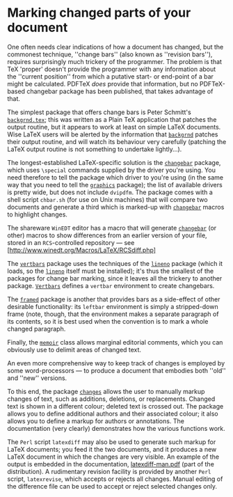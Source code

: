 # Marking changed parts of your document

One often needs clear indications of how a document has changed, but
the commonest technique, ''change bars'' (also known as ''revision
bars''), requires surprisingly much
trickery of the programmer.  The problem is that TeX 'proper'
doesn't provide the programmer with any information about the
''current position'' from which a putative start- or end-point of a
bar might be calculated.   PDFTeX _does_ provide that
information, but no PDFTeX-based changebar package has been
published, that takes advantage of that.

The simplest package that offers change bars is Peter Schmitt's
[`backgrnd.tex`](http://ctan.org/pkg/backgrnd.tex); this was written as a Plain TeX application
that patches the output routine, but it appears to work at least on
simple LaTeX documents.  Wise LaTeX users will be alerted by the
information that [`backgrnd`](http://ctan.org/pkg/backgrnd) patches their output routine, and
will watch its behaviour very carefully (patching the LaTeX output
routine is not something to undertake lightly&hellip;).

The longest-established LaTeX-specific solution is the
[`changebar`](http://ctan.org/pkg/changebar) package,
which uses `\special` commands supplied by the driver you're using.
You need therefore to tell the package which driver to you're using
(in the same way that you need to tell the [`graphics`](http://ctan.org/pkg/graphics)
package); the list of available drivers is pretty
wide, but does not include `dvipdfm`.  The package comes with
a shell script `chbar.sh` (for use on Unix machines) that
will compare two documents and generate a third which is marked-up
with [`changebar`](http://ctan.org/pkg/changebar) macros to highlight changes.

The shareware `WinEDT` editor has a macro that will generate
[`changebar`](http://ctan.org/pkg/changebar) (or other) macros to show differences from an
earlier version of your file, stored in an `RCS`-controlled
repository&nbsp;&mdash; see
[http://www.winedt.org/Macros/LaTeX/RCSdiff.php]

The [`vertbars`](http://ctan.org/pkg/vertbars) package uses the techniques of the
[`lineno`](http://ctan.org/pkg/lineno) package (which it loads, so the [`lineno`](http://ctan.org/pkg/lineno)
itself must be installed); it's thus the smallest of the packages for
change bar marking, since it leaves all the trickery to another
package.  [`Vertbars`](http://ctan.org/pkg/Vertbars) defines a `vertbar`
environment to create changebars.

The [`framed`](http://ctan.org/pkg/framed) package is
another that provides bars as a side-effect of other desirable
functionality: its `leftbar` environment is simply a
stripped-down frame (note, though, that the environment makes a
separate paragraph of its contents, so it is best used when the
convention is to mark a whole changed paragraph.

Finally, the [`memoir`](http://ctan.org/pkg/memoir) class allows marginal editorial comments,
which you can obviously use to delimit areas of changed text.

An even more comprehensive way to keep track of changes is employed by
some word-processors&nbsp;&mdash; to produce a document that embodies both
''old'' and ''new'' versions.

To this end, the package [`changes`](http://ctan.org/pkg/changes) allows the user to manually
markup changes of text, such as additions, deletions, or replacements.
Changed text is shown in a different colour; deleted text is crossed
out.  The package allows you to define additional authors and their
associated colour; it also allows you to define a markup for authors
or annotations.  The documentation (very clearly) demonstrates how the
various functions work.

The `Perl` script `latexdiff` may also be used to
generate such markup for LaTeX documents; you feed it the two
documents, and it produces a new LaTeX document in which the
changes are very visible.  An example of the output is embedded in the
documentation,
  [latexdiff-man.pdf](http://mirrors.ctan.org/support/latexdiff/latexdiff-man.pdf)
  (part of the distribution).
A rudimentary revision facility is provided by another
`Perl` script, `latexrevise`, which accepts or rejects
all changes.  Manual editing of the difference file can be used to 
accept or reject selected changes only.

